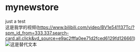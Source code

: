 # mynewstore
just a test<br>
 这是我学的视频(https://www.bilibili.com/video/BV1e541137Tc/?spm_id_from=333.337.search-card.all.click&vd_source=e9ac2fffa0ee71d2fced6129fd126661)<br>
 ![这是替代文本](https://www.example.com/image.jpg "这是鼠标悬停时显示的标题文本")<br>

